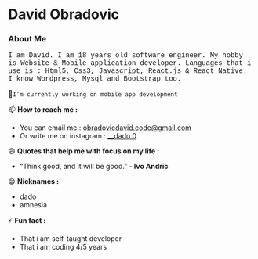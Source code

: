 <h1>David Obradovic</h1>

<h3>About Me</h3>
<p style="font-family: 'Courier New', Courier, monospace;">I am David. I am 18 years old software engineer. My hobby is Website & Mobile application developer.
Languages that i use is : Html5, Css3, Javascript, React.js & React Native. I know Wordpress, Mysql and Bootstrap too.
</p>

🔭<code>I’m currently working on mobile app development</code>

<!-- - 🌱 I’m currently learning  -->
<!-- - 👯 I’m looking to collaborate on ...
- 🤔 I’m looking for help with ...
- 💬 Ask me about ... -->

📫 <strong>How to reach me :</strong> </br>
- You can email me : <a href='mailto:obradovicdavid.code@gmail.com'>obradovicdavid.code@gmail.com</a> </br>
- Or write me on instagram : <a href='https://instagram.com/__dado.0'>__dado.0</a>

😄 <strong>Quotes that help me with focus on my life :</strong> </br>
- “Think good, and it will be good.” <strong>- Ivo Andric</strong>

😁 <strong> Nicknames :</strong> </br>
- dado </br>
- amnesia
 
⚡ <strong>Fun fact :</strong> </br>
- That i am self-taught developer </br>
- That i am coding 4/5 years
